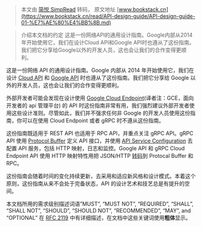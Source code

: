 > 本文由 [简悦 SimpRead](http://ksria.com/simpread/) 转码， 原文地址 [www.bookstack.cn](https://www.bookstack.cn/read/API-design-guide/API-design-guide-01-%E7%AE%80%E4%BB%8B.md)

> 介绍本文档的约定 这是一份网络API的通用设计指南。Google内部从2014年开始使用它，我们在设计Cloud API和Google API时也遵从了这份指南。我们把它分享给Google以外的开发人员，这也会让我们的合作变得更顺利。

这是一份网络 API 的通用设计指南。Google 内部从 2014 年开始使用它，我们在设计 [Cloud API](https://cloud.google.com/apis/docs/overview) 和 [Google API](https://github.com/googleapis/googleapis) 时也遵从了这份指南。我们把它分享给 Google 以外的开发人员，这也会让我们的合作变得更顺利。

外部开发者可能会发现在设计使用 [Google Cloud Endpoint](https://cloud.google.com/endpoints/docs/grpc)(译者注：GCE，面向开发者的 api 管理平台) 的 API 时这份指南非常有用，我们强烈建议外部开发者使用这些设计准则。尽管如此，我们并不强求任何非 Google 的开发人员使用这份指南，你可以在使用 Cloud Endpoint 或者 gRPC 时不遵从这份指南。

这份指南既适用于 REST API 也适用于 RPC API，并重点关注 gRPC API。gRPC API 使用 [Protocol Buffer](https://cloud.google.com/apis/design/proto3) 定义 API 接口，并使用 [API Service Configuration](https://github.com/googleapis/googleapis) 去配置 API 服务，包括 HTTP 映射，日志和监控。Google API 和 gRPC Cloud Endpoint API 使用 HTTP 映射特性用把 JSON/HTTP [转码](https://cloud.google.com/endpoints/docs/transcoding)到 Protocal Buffer 和 RPC。

这份指南会随着时间的变化持续更新，去采用和适应新风格和设计模式。本着这个原则，这份指南从来不会处于完备状态，API 的设计艺术和技艺总是有提升的空间。

本文档所用的需求级别描述词语”MUST”, “MUST NOT”, “REQUIRED”, “SHALL”, “SHALL NOT”, “SHOULD”, “SHOULD NOT”, “RECOMMENDED”, “MAY”, and “OPTIONAL” 在 [RFC 2119](https://www.ietf.org/rfc/rfc2119.txt) 中有详细描述，在文档中这些关键词使用**粗体**显示。